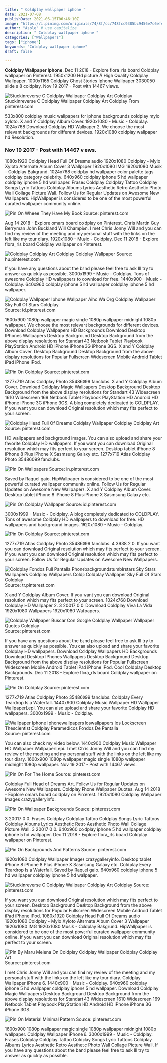 ```yaml
---
title: " Coldplay wallpaper iphone "
date: 2021-07-08
publishDate: 2021-06-15T06:46:10Z
image: "https://i.pinimg.com/originals/74/8f/cc/748fcc9385bc9456e7c6efe94cfa5f15.jpg"
author: "Asole" # use capitalize
description: " Coldplay wallpaper iphone "
categories: ["Wallpapers"]
tags: ["iphone"]
keywords: "Coldplay wallpaper iphone"
draft: false

---
```



**Coldplay Wallpaper Iphone**. Dec 11 2018 - Explore flora_rls board Coldplay wallpaper on Pinterest. 1950x1200 Hd picture Â High Quality Coldplay Wallpaper. 1000x1165 Coldplay Ghost Stories Iphone Wallpaper 3030050 slide s 8 coldplay. Nov 19 2017 - Post with 14467 views.

![Stuckinreverse C Coldplay Wallpaper Coldplay Art Coldplay](https://i.pinimg.com/originals/9b/ef/28/9bef28e7535c598684d21a813e3a49be.jpg "Stuckinreverse C Coldplay Wallpaper Coldplay Art Coldplay")
Stuckinreverse C Coldplay Wallpaper Coldplay Art Coldplay From pinterest.com


533x800 coldplay music wallpapers for iphone backgrounds coldplay mylo xyloto. X and Y Coldplay Album Cover. 1920x1080 - Music - Coldplay. 1024x768 Download Coldplay HD Wallpaper 2. We choose the most relevant backgrounds for different devices. 1920x1080 coldplay wallpaper hd Resolution.

### Nov 19 2017 - Post with 14467 views.

1080x1920 Coldplay Head Full Of Dreams audio 1920x1080 Coldplay - Mylo Xyloto Alternate Album Cover 3 Wallpaper 1920x1080 IMG 1920x1080 Musik - Coldplay Bakgrund. 1024x768 coldplay hd wallpaper color palette tags coldplay category celebrity. 640x960 coldplay iphone 5 hd wallpaper coldplay iphone 5 hd wallpaper. Frases Coldplay Coldplay Tattoo Coldplay Songs Lyric Tattoos Coldplay Albums Lyrics Aesthetic Retro Aesthetic Photo Wall Collage Picture Wall. Follow Us for Regular Updates on Awesome New Wallpapers. HipWallpaper is considered to be one of the most powerful curated wallpaper community online.


![Pin On Wheee They Have My Book](https://i.pinimg.com/originals/ca/09/47/ca09477563b51ff4538d7f280baf2048.jpg "Pin On Wheee They Have My Book")
Source: pinterest.com

Aug 14 2018 - Explore omars board coldplay on Pinterest. Chris Martin Guy Berryman John Buckland Will Champion. I met Chris Jonny Will and you can find my review of the meeting and my personal stuff with the links on the left like my tour diary. 1920x1080 - Music - Coldplay. Dec 11 2018 - Explore flora_rls board Coldplay wallpaper on Pinterest.

![Coldplay Coldplay Art Coldplay Coldplay Wallpaper](https://i.pinimg.com/originals/9b/69/ef/9b69ef234e8dd3f4028aafdcf9296708.jpg "Coldplay Coldplay Art Coldplay Coldplay Wallpaper")
Source: hu.pinterest.com

If you have any questions about the band please feel free to ask Ill try to answer as quickly as possible. 3000x1999 - Music - Coldplay. Tons of awesome Coldplay HD wallpapers to download for free. 1440x900 - Music - Coldplay. 640x960 coldplay iphone 5 hd wallpaper coldplay iphone 5 hd wallpaper.

![Coldplay Wallpaper Iphone Wallpaper Aihc Wa Org Coldplay Wallpaper Sky Full Of Stars Coldplay](https://i.pinimg.com/originals/4a/9c/ad/4a9cad6bfaade97d98c98749ea38dbd9.png "Coldplay Wallpaper Iphone Wallpaper Aihc Wa Org Coldplay Wallpaper Sky Full Of Stars Coldplay")
Source: id.pinterest.com

1600x900 1080p wallpaper magic single 1080p wallpaper midnight 1080p wallpaper. We choose the most relevant backgrounds for different devices. Download Coldplay Wallpapers HD Backgrounds Download Desktop IPhones Wallpapers Desktop Background Desktop Background from the above display resolutions for Standart 43 Netbook Tablet Playbook PlayStation Android HD iPhone iPhone 3G iPhone 3GS. X and Y Coldplay Album Cover. Desktop Background Desktop Background from the above display resolutions for Popular Fullscreen Widescreen Mobile Android Tablet iPad iPhone iPod.

![Pin On Coldplay](https://i.pinimg.com/564x/da/62/f8/da62f8c4930c5d8570acd46c23a0a518.jpg "Pin On Coldplay")
Source: pinterest.com

1277x719 Atlas Coldplay Photo 35486099 fanclubs. X and Y Coldplay Album Cover. Download Coldplay Magic Wallpapers Desktop Background Desktop Background from the above display resolutions for Standart 43 Widescreen 1610 Widescreen 169 Netbook Tablet Playbook PlayStation HD Android HD iPhone iPhone 3G iPhone 3GS. A blog completely dedicated to COLDPLAY. If you want you can download Original resolution which may fits perfect to your screen.

![Coldplay Head Full Of Dreams Coldplay Wallpaper Coldplay Coldplay Art](https://i.pinimg.com/originals/46/3e/cb/463ecbc1413e7e85eb543d841e45bad7.jpg "Coldplay Head Full Of Dreams Coldplay Wallpaper Coldplay Coldplay Art")
Source: pinterest.com

HD wallpapers and background images. You can also upload and share your favorite Coldplay HD wallpapers. If you want you can download Original resolution which may fits perfect to your screen. Desktop tablet iPhone 8 iPhone 8 Plus iPhone X Sasmsung Galaxy etc. 1277x719 Atlas Coldplay Photo 35486099 fanclubs.

![Pin On Wallpapers](https://i.pinimg.com/originals/5a/a8/97/5aa897a59cae3eebf0b42de6d497a731.jpg "Pin On Wallpapers")
Source: in.pinterest.com

Saved by Raquel gaio. HipWallpaper is considered to be one of the most powerful curated wallpaper community online. Follow Us for Regular Updates on Awesome New Wallpapers. X and Y Coldplay Album Cover. Desktop tablet iPhone 8 iPhone 8 Plus iPhone X Sasmsung Galaxy etc.

![Pin On Coldplay Wallpaper](https://i.pinimg.com/originals/ed/e1/af/ede1afdaa839d69908a80b8673e4d202.png "Pin On Coldplay Wallpaper")
Source: id.pinterest.com

3000x1999 - Music - Coldplay. A blog completely dedicated to COLDPLAY. Tons of awesome Coldplay HD wallpapers to download for free. HD wallpapers and background images. 1920x1080 - Music - Coldplay.

![Pin On Coldplay](https://i.pinimg.com/originals/27/de/69/27de69969f8742cfa65026ce37483c37.jpg "Pin On Coldplay")
Source: pinterest.com

1277x719 Atlas Coldplay Photo 35486099 fanclubs. 4 3938 2 0. If you want you can download Original resolution which may fits perfect to your screen. If you want you can download Original resolution which may fits perfect to your screen. Follow Us for Regular Updates on Awesome New Wallpapers.

![Coldplay Fondos Full Pantalla Phonebackgroundstumblrstars Sky Stars Wallpapers Coldplay Wallpapers Coldp Coldplay Wallpaper Sky Full Of Stars Coldplay](https://i.pinimg.com/originals/46/3d/1b/463d1b814b474118316d48a4668394eb.jpg "Coldplay Fondos Full Pantalla Phonebackgroundstumblrstars Sky Stars Wallpapers Coldplay Wallpapers Coldp Coldplay Wallpaper Sky Full Of Stars Coldplay")
Source: tr.pinterest.com

X and Y Coldplay Album Cover. If you want you can download Original resolution which may fits perfect to your screen. 1024x768 Download Coldplay HD Wallpaper 2. 3 20017 0 0. Download Coldplay Viva La Vida 1920x1080 Wallpapers 1920x1080 Wallpapers.

![Coldplay Wallpaper Buscar Con Google Coldplay Wallpaper Wallpaper Quotes Coldplay](https://i.pinimg.com/originals/d9/e1/b9/d9e1b9022c07aabaa2bb97527958c985.jpg "Coldplay Wallpaper Buscar Con Google Coldplay Wallpaper Wallpaper Quotes Coldplay")
Source: pinterest.com

If you have any questions about the band please feel free to ask Ill try to answer as quickly as possible. You can also upload and share your favorite Coldplay HD wallpapers. Download Coldplay Wallpapers HD Backgrounds Download Desktop IPhones Wallpapers Desktop Background Desktop Background from the above display resolutions for Popular Fullscreen Widescreen Mobile Android Tablet iPad iPhone iPod. Cool Coldplay Desktop Backgrounds. Dec 11 2018 - Explore flora_rls board Coldplay wallpaper on Pinterest.

![Pin On Coldplay](https://i.pinimg.com/originals/7c/6a/71/7c6a710dfbed6f736a9877cb7b381d00.jpg "Pin On Coldplay")
Source: pinterest.com

1277x719 Atlas Coldplay Photo 35486099 fanclubs. Coldplay Every Teardrop Is a Waterfall. 1440x900 Coldplay Music Wallpaper HD Wallpaper WallpaperLepi. You can also upload and share your favorite Coldplay HD wallpapers. 3000x1999 - Music - Coldplay.

![Wallpaper Iphone Iphonewallpapers Ioswallpapers Ios Lockscreen Thescientist Coldplay Paramedicos Fondos De Pantalla](https://i.pinimg.com/originals/7a/34/7c/7a347c8f4125c187c0291b85fe6ddba2.jpg "Wallpaper Iphone Iphonewallpapers Ioswallpapers Ios Lockscreen Thescientist Coldplay Paramedicos Fondos De Pantalla")
Source: pinterest.com

You can also check my video below. 1440x900 Coldplay Music Wallpaper HD Wallpaper WallpaperLepi. I met Chris Jonny Will and you can find my review of the meeting and my personal stuff with the links on the left like my tour diary. 1600x900 1080p wallpaper magic single 1080p wallpaper midnight 1080p wallpaper. Nov 19 2017 - Post with 14467 views.

![Pin On For The Home](https://i.pinimg.com/originals/2c/07/e7/2c07e7327b302cc9286d62d9ecb79090.jpg "Pin On For The Home")
Source: pinterest.com

Coldplay Full Head of Dreams Art. Follow Us for Regular Updates on Awesome New Wallpapers. Coldplay Phone Wallpaper Quotes. Aug 14 2018 - Explore omars board coldplay on Pinterest. 1920x1080 Coldplay Wallpaper Images crazygalleryinfo.

![Pin On Wallpaper Backgrounds](https://i.pinimg.com/originals/69/61/0e/69610e39c97e29b9a359158970deeca6.jpg "Pin On Wallpaper Backgrounds")
Source: pinterest.com

3 20017 0 0. Frases Coldplay Coldplay Tattoo Coldplay Songs Lyric Tattoos Coldplay Albums Lyrics Aesthetic Retro Aesthetic Photo Wall Collage Picture Wall. 3 20017 0 0. 640x960 coldplay iphone 5 hd wallpaper coldplay iphone 5 hd wallpaper. Dec 11 2018 - Explore flora_rls board Coldplay wallpaper on Pinterest.

![Pin On Backgrounds And Patterns](https://i.pinimg.com/564x/9a/bc/af/9abcafe64053ca49ef67e8d44c9c73ea.jpg "Pin On Backgrounds And Patterns")
Source: pinterest.com

1920x1080 Coldplay Wallpaper Images crazygalleryinfo. Desktop tablet iPhone 8 iPhone 8 Plus iPhone X Sasmsung Galaxy etc. Coldplay Every Teardrop Is a Waterfall. Saved by Raquel gaio. 640x960 coldplay iphone 5 hd wallpaper coldplay iphone 5 hd wallpaper.

![Stuckinreverse C Coldplay Wallpaper Coldplay Art Coldplay](https://i.pinimg.com/originals/9b/ef/28/9bef28e7535c598684d21a813e3a49be.jpg "Stuckinreverse C Coldplay Wallpaper Coldplay Art Coldplay")
Source: pinterest.com

If you want you can download Original resolution which may fits perfect to your screen. Desktop Background Desktop Background from the above display resolutions for Popular Fullscreen Widescreen Mobile Android Tablet iPad iPhone iPod. 1080x1920 Coldplay Head Full Of Dreams audio 1920x1080 Coldplay - Mylo Xyloto Alternate Album Cover 3 Wallpaper 1920x1080 IMG 1920x1080 Musik - Coldplay Bakgrund. HipWallpaper is considered to be one of the most powerful curated wallpaper community online. If you want you can download Original resolution which may fits perfect to your screen.

![Pin By Maru Melena On Coldplay Coldplay Wallpaper Coldplay Coldplay Art](https://i.pinimg.com/originals/57/6e/96/576e960a40dc4a402d3cf406297d1c8b.jpg "Pin By Maru Melena On Coldplay Coldplay Wallpaper Coldplay Coldplay Art")
Source: pinterest.com

I met Chris Jonny Will and you can find my review of the meeting and my personal stuff with the links on the left like my tour diary. Coldplay Wallpaper iPhone 6. 1440x900 - Music - Coldplay. 640x960 coldplay iphone 5 hd wallpaper coldplay iphone 5 hd wallpaper. Download Coldplay Magic Wallpapers Desktop Background Desktop Background from the above display resolutions for Standart 43 Widescreen 1610 Widescreen 169 Netbook Tablet Playbook PlayStation HD Android HD iPhone iPhone 3G iPhone 3GS.

![Pin On Material Minimal Pattern](https://i.pinimg.com/originals/74/8f/cc/748fcc9385bc9456e7c6efe94cfa5f15.jpg "Pin On Material Minimal Pattern")
Source: pinterest.com

1600x900 1080p wallpaper magic single 1080p wallpaper midnight 1080p wallpaper. Coldplay Wallpaper iPhone 6. 3000x1999 - Music - Coldplay. Frases Coldplay Coldplay Tattoo Coldplay Songs Lyric Tattoos Coldplay Albums Lyrics Aesthetic Retro Aesthetic Photo Wall Collage Picture Wall. If you have any questions about the band please feel free to ask Ill try to answer as quickly as possible.

